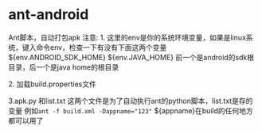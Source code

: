ant-android
===========

Ant脚本，自动打包apk
注意:
1.<property environment="env" />
    这里的env是你的系统环境变量，如果是linux系统，键入命令env，检查一下有没有下面这两个变量
    ${env.ANDROID_SDK_HOME} ${env.JAVA_HOME} 前一个是android的sdk根目录，后一个是java home的根目录

2.<property file="build.properties" />
    加载build.properties文件

3.apk.py 和list.txt
    这两个文件是为了自动执行ant的python脚本，list.txt是存的变量
    例如<code>ant -f build.xml -Dappname="123"</code>
    ${appname}在build的任何地方都可以用了
